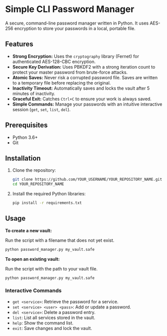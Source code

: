 # Simple CLI Password Manager

A secure, command-line password manager written in Python. It uses AES-256
encryption to store your passwords in a local, portable file.

## Features

-   **Strong Encryption:** Uses the `cryptography` library (Fernet) for
    authenticated AES-128-CBC encryption.
-   **Secure Key Derivation:** Uses PBKDF2 with a strong iteration count to
    protect your master password from brute-force attacks.
-   **Atomic Saves:** Never risk a corrupted password file. Saves are written
    to a temporary file before replacing the original.
-   **Inactivity Timeout:** Automatically saves and locks the vault after 5
    minutes of inactivity.
-   **Graceful Exit:** Catches `Ctrl+C` to ensure your work is always saved.
-   **Simple Commands:** Manage your passwords with an intuitive interactive
    session (`get`, `set`, `list`, `del`).

## Prerequisites

-   Python 3.6+
-   Git

## Installation

1.  Clone the repository:
    ```sh
    git clone https://github.com/YOUR_USERNAME/YOUR_REPOSITORY_NAME.git
    cd YOUR_REPOSITORY_NAME
    ```

2.  Install the required Python libraries:
    ```sh
    pip install -r requirements.txt
    ```

## Usage

**To create a new vault:**

Run the script with a filename that does not yet exist.

```sh
python password_manager.py my_vault.safe
```

**To open an existing vault:**

Run the script with the path to your vault file.

```sh
python password_manager.py my_vault.safe
```

### Interactive Commands

-   `get <service>`: Retrieve the password for a service.
-   `set <service> <user> <pass>`: Add or update a password.
-   `del <service>`: Delete a password entry.
-   `list`: List all services stored in the vault.
-   `help`: Show the command list.
-   `exit`: Save changes and lock the vault.

